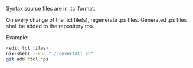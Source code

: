 Syntax source files are in .tcl format.

On every change of the .tcl file(s), regenerate .ps files.
Generated .ps files shall be added to the repository too.

Example:

```bash
<edit tcl files>
nix-shell --run "./convertAll.sh"
git add *tcl *ps
```

